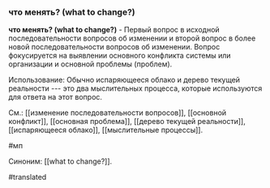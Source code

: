 ### что менять? (what to change?)

**что менять? (what to change?)** - Первый вопрос в исходной последовательности вопросов об изменении и второй вопрос в более новой последовательности вопросов об изменении. Вопрос фокусируется на выявлении основного конфликта системы или организации и основной проблемы (проблем).

Использование: Обычно испаряющееся облако и дерево текущей реальности --- это два мыслительных процесса, которые используются для ответа на этот вопрос.

См.: [[изменение последовательности вопросов]], [[основной конфликт]], [[основная проблема]], [[дерево текущей реальности]], [[испаряющееся облако]], [[мыслительные процессы]].

#мп

Синоним: [[what to change?]].

#translated
